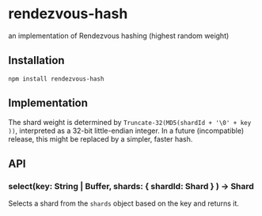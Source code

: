 # rendezvous-hash

  an implementation of Rendezvous hashing (highest random weight) 

## Installation

    npm install rendezvous-hash

## Implementation

  The shard weight is determined by `Truncate-32(MD5(shardId + '\0' + key ))`, interpreted as a 32-bit little-endian integer.
  In a future (incompatible) release, this might be replaced by a simpler, faster hash.

## API
### select(key: String | Buffer, shards: { shardId: Shard } ) -> Shard

  Selects a shard from the `shards` object based on the key and returns it.

